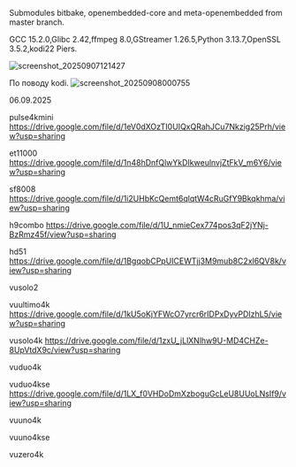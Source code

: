 Submodules bitbake, openembedded-core and meta-openembedded from master branch.

GCC 15.2.0,Glibc 2.42,ffmpeg 8.0,GStreamer 1.26.5,Python 3.13.7,OpenSSL 3.5.2,kodi22 Piers.

![screenshot_20250907121427](https://github.com/user-attachments/assets/f1a41f58-8969-481b-9649-60aabb7e320e)

По поводу kodi.
![screenshot_20250908000755](https://github.com/user-attachments/assets/5eb0fa7e-4172-427b-8372-fcac932dc14a)


06.09.2025

pulse4kmini
https://drive.google.com/file/d/1eV0dXOzTI0UIQxQRahJCu7Nkzig25Prh/view?usp=sharing

et11000
https://drive.google.com/file/d/1n48hDnfQlwYkDIkweulnvjZtFkV_m6Y6/view?usp=sharing

sf8008
https://drive.google.com/file/d/1i2UHbKcQemt6qlqtW4cRuGfY9Bkqkhma/view?usp=sharing

h9combo
https://drive.google.com/file/d/1U_nmieCex774pos3qF2jYNj-BzRmz45f/view?usp=sharing

hd51
https://drive.google.com/file/d/1BgqobCPpUICEWTjj3M9mub8C2xl6QV8k/view?usp=sharing

vusolo2


vuultimo4k
https://drive.google.com/file/d/1kU5oKjYFWcO7yrcr6rIDPxDyvPDIzhL5/view?usp=sharing

vusolo4k
https://drive.google.com/file/d/1zxU_jLlXNlhw9U-MD4CHZe-8UpVtdX9c/view?usp=sharing

vuduo4k


vuduo4kse
https://drive.google.com/file/d/1LX_f0VHDoDmXzboguGcLeU8UUoLNsIf9/view?usp=sharing

vuuno4k


vuuno4kse


vuzero4k

